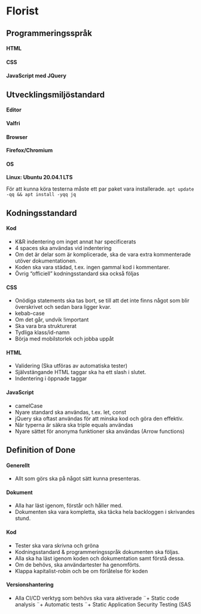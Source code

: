 # Florist

## Programmeringsspråk

#### HTML
#### CSS
#### JavaScript med JQuery



## Utvecklingsmiljöstandard

#### Editor 
**Valfri**

#### Browser 
**Firefox/Chromium**

#### OS 
**Linux: Ubuntu 20.04.1 LTS**

För att kunna köra testerna måste ett par paket vara installerade.
`apt update -qq && apt install -yqq jq`



## Kodningsstandard

#### Kod
+ K&R indentering om inget annat har specificerats
+ 4 spaces ska användas vid indentering
+ Om det är delar som är komplicerade, ska de vara extra kommenterade utöver dokumentationen.
+ Koden ska vara städad, t.ex. ingen gammal kod i kommentarer.
+ Övrig “officiell” kodningsstandard ska också följas
#### CSS
+ Onödiga statements ska tas bort, se till att det inte finns något som blir överskrivet och sedan bara ligger kvar.
+ kebab-case
+ Om det går, undvik !important
+ Ska vara bra strukturerat
+ Tydliga klass/id-namn
+ Börja med mobilstorlek och jobba uppåt
#### HTML
+ Validering (Ska utföras av automatiska tester)
+ Självstängande HTML taggar ska ha ett slash i slutet.
+ Indentering i öppnade taggar
#### JavaScript
+ camelCase
+ Nyare standard ska användas, t.ex. let, const
+ jQuery ska oftast användas för att minska kod och göra den effektiv.
+ När typerna är säkra ska triple equals användas
+ Nyare sättet för anonyma funktioner ska användas (Arrow functions)



## Definition of Done 

#### Generellt
+ Allt som görs ska på något sätt kunna presenteras.
#### Dokument
+ Alla har läst igenom, förstår och håller med.
+ Dokumenten ska vara kompletta, ska täcka hela backloggen i skrivandes stund.
#### Kod
+ Tester ska vara skrivna och gröna
+ Kodningsstandard & programmeringsspråk dokumenten ska följas.
+ Alla ska ha läst igenom koden och dokumentation samt förstå dessa.
+ Om de behövs, ska användartester ha genomförts.
+ Klappa kapitalist-robin och be om förlåtelse för koden
#### Versionshantering 
+ Alla CI/CD verktyg som behövs ska vara aktiverade
¨+ Static code analysis 
¨+ Automatic tests
¨+ Static Application Security Testing (SAS
